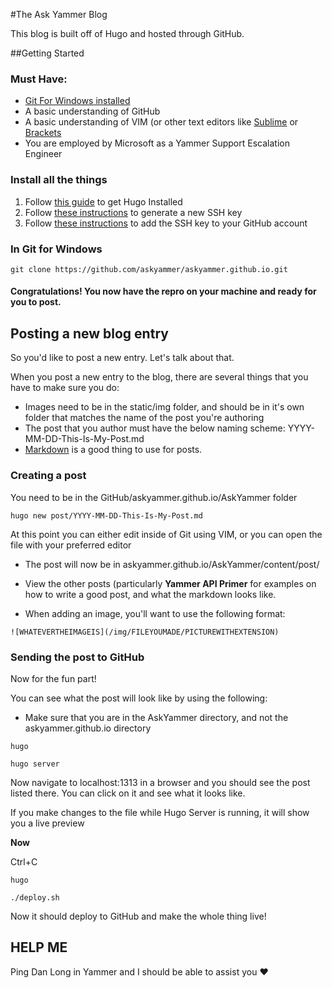 #The Ask Yammer Blog

This blog is built off of Hugo and hosted through GitHub.

##Getting Started

### Must Have:
* [Git For Windows installed](https://git-scm.com/download/win)
* A basic understanding of GitHub
* A basic understanding of VIM (or other text editors like [Sublime](https://www.sublimetext.com/) or [Brackets](http://brackets.io/)
* You are employed by Microsoft as a Yammer Support Escalation Engineer


### Install all the things

1. Follow [this guide](https://gohugo.io/getting-started/installing/#windows) to get Hugo Installed
2. Follow [these instructions](https://help.github.com/articles/generating-a-new-ssh-key-and-adding-it-to-the-ssh-agent/) to generate a new SSH key
3. Follow [these instructions](https://help.github.com/articles/adding-a-new-ssh-key-to-your-github-account/) to add the SSH key to your GitHub account

### In Git for Windows

`git clone https://github.com/askyammer/askyammer.github.io.git`

#### Congratulations! You now have the repro on your machine and ready for you to post.

## Posting a new blog entry

So you'd like to post a new entry. Let's talk about that.

When you post a new entry to the blog, there are several things that you have to make sure you do:

* Images need to be in the static/img folder, and should be in it's own folder that matches the name of the post you're authoring
* The post that you author must have the below naming scheme:
YYYY-MM-DD-This-Is-My-Post.md
* [Markdown](https://github.com/adam-p/markdown-here/wiki/Markdown-Cheatsheet) is a good thing to use for posts.

### Creating a post
You need to be in the GitHub/askyammer.github.io/AskYammer folder

`hugo new post/YYYY-MM-DD-This-Is-My-Post.md`

At this point you can either edit inside of Git using VIM, or you can open the file with your preferred editor

* The post will now be in askyammer.github.io/AskYammer/content/post/

* View the other posts (particularly **Yammer API Primer** for examples on how to write a good post, and what the markdown looks like.

* When adding an image, you'll want to use the following format:

`![WHATEVERTHEIMAGEIS](/img/FILEYOUMADE/PICTUREWITHEXTENSION)`

### Sending the post to GitHub
Now for the fun part!

You can see what the post will look like by using the following:

* Make sure that you are in the AskYammer directory, and not the askyammer.github.io directory

`hugo`

`hugo server`

Now navigate to localhost:1313 in a browser and you should see the post listed there. You can click on it and see what it looks like. 

If you make changes to the file while Hugo Server is running, it will show you a live preview

**Now**

Ctrl+C

`hugo`

`./deploy.sh`

Now it should deploy to GitHub and make the whole thing live!

## HELP ME
Ping Dan Long in Yammer and I should be able to assist you :heart:
